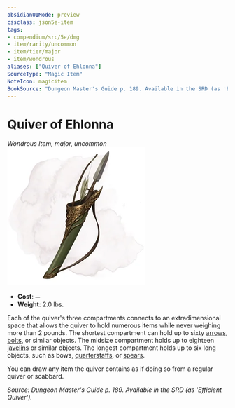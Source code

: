 ```yaml
---
obsidianUIMode: preview
cssclass: json5e-item
tags:
- compendium/src/5e/dmg
- item/rarity/uncommon
- item/tier/major
- item/wondrous
aliases: ["Quiver of Ehlonna"]
SourceType: "Magic Item"
NoteIcon: magicitem
BookSource: "Dungeon Master's Guide p. 189. Available in the SRD (as 'Efficient Quiver')."
---
```

# Quiver of Ehlonna
*Wondrous Item, major, uncommon*  
![](https://raw.githubusercontent.com/5etools-mirror-2/5etools-img/main/items/DMG/Quiver%20of%20Ehlonna.webp#right)  

- **Cost**: ⏤
- **Weight**: 2.0 lbs.

Each of the quiver's three compartments connects to an extradimensional space that allows the quiver to hold numerous items while never weighing more than 2 pounds. The shortest compartment can hold up to sixty [arrows](/2-Mechanics/CLI/items/arrow.md), [bolts](/2-Mechanics/CLI/items/crossbow-bolt.md), or similar objects. The midsize compartment holds up to eighteen [javelins](/2-Mechanics/CLI/items/javelin.md) or similar objects. The longest compartment holds up to six long objects, such as bows, [quarterstaffs](/2-Mechanics/CLI/items/quarterstaff.md), or [spears](/2-Mechanics/CLI/items/spear.md).

You can draw any item the quiver contains as if doing so from a regular quiver or scabbard.

*Source: Dungeon Master's Guide p. 189. Available in the SRD (as 'Efficient Quiver').*